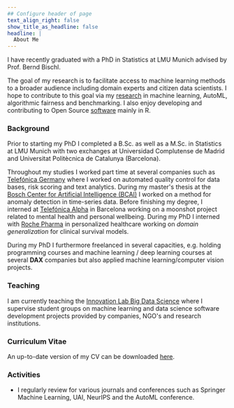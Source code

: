 ```yaml
---
## Configure header of page
text_align_right: false
show_title_as_headline: false
headline: |
  About Me
---
```


<!-- this is a subheadline -->
I have recently graduated with a PhD in Statistics at LMU Munich advised by Prof. Bernd Bischl.

The goal of my research is to facilitate access to machine learning methods to a broader audience including domain experts and citizen data scientists. I hope to contribute to this goal via my [research](/research/) in machine learning, AutoML, algorithmic fairness and benchmarking. I also enjoy developing and contributing to Open Source [software](/software/) mainly in R.

### Background 
Prior to starting my PhD I completed a B.Sc. as well as a M.Sc. in Statistics at LMU Munich with two exchanges at Universidad Complutense de Madrid and Universitat Politècnica de Catalunya (Barcelona).

Throughout my studies I worked part time at several companies such as [Telefónica Germany](https://www.telefonica.de/home-corporate-en.html) where I worked on automated quality control for data bases, risk scoring and text analytics. 
During my master's thesis at the [Bosch Center for Artificial Intelligence (BCAI)](https://www.bosch-ai.com/) I worked on a method for anomaly detection in time-series data. Before finishing my degree, I interned at [Telefónica Alpha](https://www.linkedin.com/company/telefonica-innovacion-alpha/) in Barcelona working on a moonshot project related to mental health and personal wellbeing. During my PhD I interned with [Roche Pharma](https://www.roche.ch/en/pharma.htm) in personalized healthcare working on *domain generalization* for clinical survival models. 

During my PhD I furthermore freelanced in several capacities, e.g. holding programming courses and machine learning / deep learning courses at several **DAX** companies but also applied machine learning/computer vision projects.

### Teaching 

I am currently teaching the [Innovation Lab Big Data Science](https://innolab.ifi.lmu.de/) where I supervise student groups on machine learning  and data science software development projects provided by companies, NGO's and research institutions.

### Curriculum Vitae

An up-to-date version of my CV can be downloaded 
<a href="cv_pfisterer.pdf" download>here</a>.


### Activities

* I regularly review for various journals and conferences such as Springer Machine Learning, UAI, NeurIPS and the AutoML conference.
